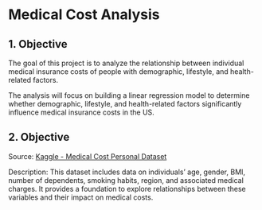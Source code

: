 # Medical Cost Analysis

## 1. Objective

The goal of this project is to analyze the relationship between individual medical insurance costs of people with demographic, lifestyle, and health-related factors.

The analysis will focus on building a linear regression model to determine whether demographic, lifestyle, and health-related factors significantly influence medical insurance costs in the US.

## 2. Objective

Source: [Kaggle - Medical Cost Personal Dataset](https://www.kaggle.com/datasets/mirichoi0218/insurance)

Description: This dataset includes data on individuals’ age, gender, BMI, number of dependents, smoking habits, region, and associated medical charges. It provides a foundation to explore relationships between these variables and their impact on medical costs.
